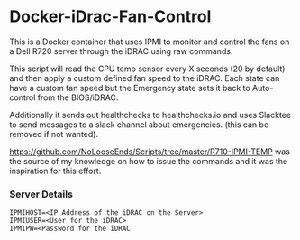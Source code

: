 # Docker-iDrac-Fan-Control
This is a Docker container that uses IPMI to monitor and control the fans on a Dell R720 server through the iDRAC using raw commands.  

This script will read the CPU temp sensor every X seconds (20 by default) and then apply a custom defined fan speed to the iDRAC. Each state can have a custom fan speed but the Emergency state sets it back to Auto-control from the BIOS/iDRAC.  
  
Additionally it sends out healthchecks to healthchecks.io and uses Slacktee to send messages to a slack channel about emergencies. (this can be removed if not wanted).

https://github.com/NoLooseEnds/Scripts/tree/master/R710-IPMI-TEMP was the source of my knowledge on how to issue the commands and it was the inspiration for this effort.

### Server Details
```
IPMIHOST=<IP Address of the iDRAC on the Server>
IPMIUSER=<User for the iDRAC>
IPMIPW=<Password for the iDRAC
```
